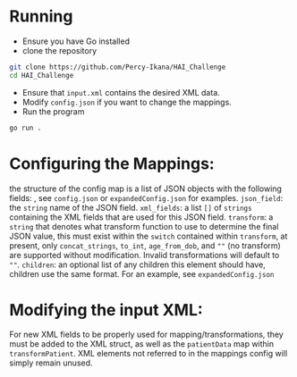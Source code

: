 # Running
- Ensure you have Go installed
- clone the repository
```bash
git clone https://github.com/Percy-Ikana/HAI_Challenge
cd HAI_Challenge
```
- Ensure that `input.xml` contains the desired XML data.
- Modify `config.json` if you want to change the mappings.
- Run the program
```bash
go run .
```

# Configuring the Mappings:

the structure of the config map is a list of JSON objects with the following fields: , see `config.json` or `expandedConfig.json` for examples.
`json_field`: the `string` name of the JSON field. 
`xml_fields`: a list `[]` of `strings` containing the XML fields that are used for this JSON field.
`transform`:  a `string` that denotes what transform function to use to determine the final JSON value, this must exist within the `switch` contained within `transform`, at present, only `concat_strings`, `to_int`, `age_from_dob`, and `""` (no transform) are supported without modification. Invalid transformations will default to `""`. 
`children`: an optional list of any children this element should have, children use the same 
format. For an example, see `expandedConfig.json`


# Modifying the input XML:

For new XML fields to be properly used for mapping/transformations, they must be added to the XML struct, as well as the `patientData` map within `transformPatient`. XML elements not referred to in the mappings config will simply remain unused. 